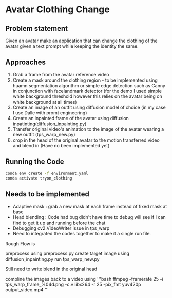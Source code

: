 # Avatar Clothing Change 

## Problem statement

Given an avatar make an application that can change the clothing of the avatar given a text prompt while keeping the identity the same. 

## Approaches

1. Grab a frame from the avatar reference video
2. Create a mask around the clothing region - to be implemented using huamn segmentation algorithm or simple edge detection such as Canny in conjunction with facelandmark detector (for the demo I used simple white background threshold however this relies on the avatar being on white background at all times)
3. Create an image of an outfit using diffusion model of choice (in my case I use Dalle with promt engineering)
4. Create an inpainted frame of the avatar using diffusion inpatinting(diffusion_inpainting.py)
5. Transfer original video's animation to the image of the avatar wearing a new outfit (tps_warp_new.py)
6. crop in the head of the original avatar to the motion transferred video and blend in (Have no been implemented yet)

## Running the Code

```bash
conda env create -f environment.yaml
conda activate tryon_clothing

```

## Needs to be implemented

* Adaptive mask : grab a new mask at each frame instead of fixed mask at base
* Head blending : Code had bug didn't have time to debug will see if I can find to get it up and running before the chat
* Debugging cv2.VideoWriter issue in tps_warp
* Need to integrated the codes together to make it a single run file.

Rough Flow is 

preprocess using preprocess.py
create target image using diffusion_inpainting.py
run tps_warp_new.py

Still need to write blend in the original head 

compline the images back to a video using 
'''bash
 ffmpeg -framerate 25 -i tps_warp_frame_%04d.png -c:v libx264 -r 25 -pix_fmt yuv420p output_video.mp4
 '''



